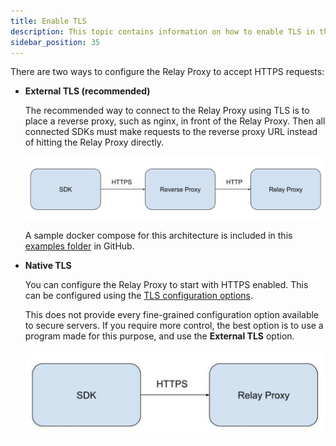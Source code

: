 ```yaml
---
title: Enable TLS
description: This topic contains information on how to enable TLS in the Proxy
sidebar_position: 35
---
```


There are two ways to configure the Relay Proxy to accept HTTPS requests:

* **External TLS (recommended)**

	The recommended way to connect to the Relay Proxy using TLS is to place a reverse proxy, such as nginx, in front of the Relay Proxy. Then all connected SDKs must make requests to the reverse proxy URL instead of hitting the Relay Proxy directly.

	![TLS Setup](images/TLS.png?raw=true)

	A sample docker compose for this architecture is included in this [examples folder](https://github.com/harness/ff-proxy/tree/main/examples/tls_reverse_proxy) in GitHub.

* **Native TLS**

	You can configure the Relay Proxy to start with HTTPS enabled. This can be configured using the [TLS configuration options](/docs/feature-flags/use-ff/relay-proxy/configuration#tls). 

	This does not provide every fine-grained configuration option available to secure servers. If you require more control, the best option is to use a program made for this purpose, and use the **External TLS** option.

	![TLS Setup](images/native_tls.png?raw=true)

